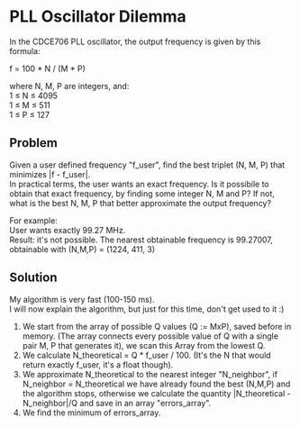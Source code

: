 # PLL Oscillator Dilemma

In the CDCE706 PLL oscillator, the output frequency is given by this formula:

f = 100 * N / (M * P)  

where N, M, P are integers, and:  
1 ≤ N ≤ 4095  
1 ≤ M ≤ 511  
1 ≤ P ≤ 127  

## Problem
Given a user defined frequency "f_user", find the best triplet (N, M, P) that minimizes |f - f_user|.  \
In practical terms, the user wants an exact frequency. Is it possibile to obtain that exact frequency, by finding some integer N, M and P? If not, what is the best N, M, P that better approximate the output frequency?  

For example:  
User wants exactly 99.27 MHz.  
Result: it's not possible. The nearest obtainable frequency is 99.27007, obtainable with (N,M,P) = (1224, 411, 3)  

## Solution
My algorithm is very fast (100-150 ms).  
I will now explain the algorithm, but just for this time, don't get used to it :)      
1) We start from the array of possible Q values (Q := MxP), saved before in memory. (The array connects every possible value of Q with a single pair M, P that generates it), we scan this Array from the lowest Q.
2) We calculate N_theoretical = Q * f_user / 100. (It's the N that would return exactly f_user, it's a float though).
3) We approximate N_theoretical to the nearest integer "N_neighbor", if N_neighbor = N_theoretical we have already found the best (N,M,P) and the algorithm stops, otherwise we calculate the quantity |N_theoretical - N_neighbor|/Q and save in an array "errors_array".
4) We find the minimum of errors_array.
